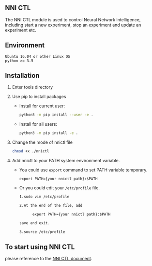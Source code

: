 ## NNI CTL
The NNI CTL module is used to control Neural Network Intelligence, including start a new experiment, stop an experiment and update an experiment etc.  
## Environment

```
Ubuntu 16.04 or other Linux OS
python >= 3.5
```

## Installation

1. Enter tools directory  

1. Use pip to install packages
    * Install for current user:

      ```bash
      python3 -m pip install --user -e .
      ```

    * Install for all users:

      ```bash
      python3 -m pip install -e .
      ```

1. Change the mode of nnictl file 

    ```bash
    chmod +x ./nnictl
    ```

1. Add nnictl to your PATH system environment variable.
  
    * You could use `export` command to set PATH variable temporary.
  
          export PATH={your nnictl path}:$PATH  

    * Or you could edit your `/etc/profile` file.

      ```txt
      1.sudo vim /etc/profile

      2.At the end of the file, add

            export PATH={your nnictl path}:$PATH

      save and exit.

      3.source /etc/profile
      ```

## To start using NNI CTL

please reference to the [NNI CTL document].

[NNI CTL document]: ../docs/NNICTLDOC.md